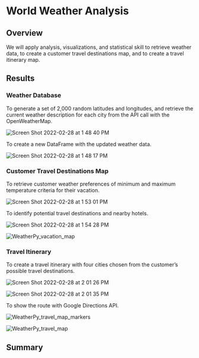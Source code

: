 # World Weather Analysis

## Overview

We will apply analysis, visualizations, and statistical skill to retrieve weather data, to create a customer travel destinations map, and to create a travel itinerary map.

## Results

### Weather Database

To generate a set of 2,000 random latitudes and longitudes, and retrieve the current weather description for each city from the API call with the OpenWeatherMap.

![Screen Shot 2022-02-28 at 1 48 40 PM](https://user-images.githubusercontent.com/88747464/156040957-7a4910d1-3fc7-4445-8a25-12c3c9396e0e.png)

To create a new DataFrame with the updated weather data.

![Screen Shot 2022-02-28 at 1 48 17 PM](https://user-images.githubusercontent.com/88747464/156040973-47eb1357-d51c-41bf-a0d5-56a24f4e84aa.png)

### Customer Travel Destinations Map

To retrieve customer weather preferences of minimum and maximum temperature criteria for their vacation.

![Screen Shot 2022-02-28 at 1 53 01 PM](https://user-images.githubusercontent.com/88747464/156041760-d9bb4d9a-9f93-40fa-a4e8-616f5e32cd27.png)

To identify potential travel destinations and nearby hotels. 

![Screen Shot 2022-02-28 at 1 54 28 PM](https://user-images.githubusercontent.com/88747464/156041775-9333e37f-f0eb-4123-a55c-f0e5ccb42f2d.png)

![WeatherPy_vacation_map](https://user-images.githubusercontent.com/88747464/156041789-28927052-743d-489f-9cf2-0fb7a45aa9c1.png)

### Travel Itinerary
 
To create a travel itinerary with four cities chosen from the customer’s possible travel destinations.

![Screen Shot 2022-02-28 at 2 01 26 PM](https://user-images.githubusercontent.com/88747464/156042793-a2a51559-cbe2-434f-bf76-8dd09f3bafb7.png)

![Screen Shot 2022-02-28 at 2 01 35 PM](https://user-images.githubusercontent.com/88747464/156042804-248404d8-ef1b-4841-aca4-bab19729a6ed.png)

To show the route with Google Directions API.

![WeatherPy_travel_map_markers](https://user-images.githubusercontent.com/88747464/156042935-3002617a-689b-4001-8b50-c7a2b9ba0137.png)

![WeatherPy_travel_map](https://user-images.githubusercontent.com/88747464/156042939-bccc307a-5fc6-4296-86de-6655e9225bc2.png)

## Summary

